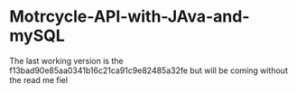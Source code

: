 # Motrcycle-API-with-JAva-and-mySQL

The last working version is the f13bad90e85aa0341b16c21ca91c9e82485a32fe
but will be coming without the read me fiel
